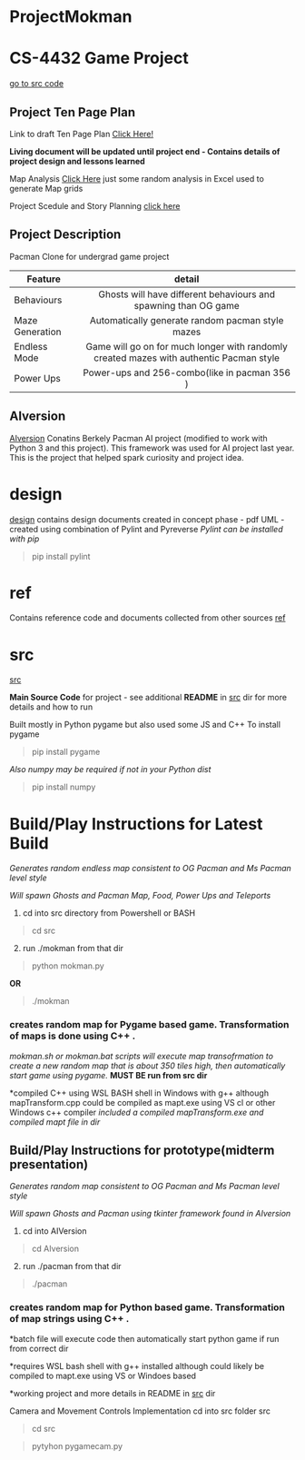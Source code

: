 # ProjectMokman


# CS-4432 Game Project

[go to src code](https://github.com/riklauder/ProjectMokman/tree/master/src)


## Project Ten Page Plan 
Link to draft Ten Page Plan [Click Here!](https://1drv.ms/w/s!BC3kPYTrDe8AjeF9RJC0USLp8sFAeg?e=tSCDXQZf9E-M0kjkdhoAug&at=9)

**Living document will be updated until project end - Contains details of project design and lessons learned**

Map Analysis [Click Here](https://1drv.ms/x/s!Ai3kPYTrDe8Aj4QXeZNKA7SK2G1UnA?e=kCqbm4)
just some random analysis in Excel used to generate Map grids

Project Scedule and Story Planning [click here](https://1drv.ms/x/s!Ai3kPYTrDe8Aj4VHUD1C-X5nfQ5vfA?e=CYuuac)

## Project Description
Pacman Clone for undergrad game project

| Feature       | detail        | 
| ------------- |:-------------:| 
| Behaviours | Ghosts will have different behaviours and spawning than OG game| 
| Maze Generation | Automatically generate random pacman style mazes   |
| Endless Mode | Game will go on for much longer with randomly created mazes with authentic Pacman style | 
| Power Ups | Power-ups and 256-combo(like in pacman 356 )  |


## AIversion
[AIversion](https://github.com/riklauder/ProjectMokman/tree/master/AIversion)
Conatins Berkely Pacman AI project (modified to work with Python 3 and this project).  This framework was used for AI project last year.
This is the project that helped spark curiosity and project idea.


# design
[design](https://github.com/riklauder/ProjectMokman/tree/master/design)
contains design documents created in concept phase - pdf UML - created using combination of Pylint and Pyreverse
*Pylint can be installed with pip*

>pip install pylint

# ref
Contains reference code and documents collected from other sources
[ref](https://github.com/riklauder/ProjectMokman/tree/master/ref)


# src
[src](https://github.com/riklauder/ProjectMokman/tree/master/src)

**Main Source Code** for project - see additional **README** in [src](https://github.com/riklauder/ProjectMokman/tree/master/src) dir for more details and how to run


Built mostly in Python pygame but also used some JS and C++
To install pygame

>pip install pygame

*Also numpy may be required if not in your Python dist*

>pip install numpy


# Build/Play Instructions for Latest Build
*Generates random endless map consistent to OG Pacman and Ms Pacman level style*

*Will spawn Ghosts and Pacman Map, Food, Power Ups and Teleports*


1.  cd into src directory from Powershell or BASH

>cd src

2.  run ./mokman from that dir

>python mokman.py

**OR**

>./mokman

### creates random map for Pygame based game. Transformation of maps is done using C++ .

*mokman.sh or mokman.bat scripts will execute map transofrmation to create a new random map that is about 350 tiles high, then automatically start game using pygame.*
**MUST BE run from src dir**

*compiled C++ using WSL BASH shell in Windows with g++ although mapTransform.cpp could be compiled as mapt.exe using VS cl or other Windows c++ compiler 
*included a compiled mapTransform.exe and compiled mapt file in dir*



## Build/Play Instructions for prototype(**midterm presentation**)
*Generates random map consistent to OG Pacman and Ms Pacman level style*

*Will spawn Ghosts and Pacman using tkinter framework found in AIversion*


1.  cd into AIVersion

>cd AIversion

2.  run ./pacman from that dir

>./pacman

### creates random map for Python based game. Transformation of map strings using C++ .

*batch file will execute code then automatically start python game if run from correct dir

*requires WSL bash shell with g++ installed although could likely be compiled to mapt.exe using VS or Windoes based  


*working project and more details in README in [src](https://github.com/riklauder/ProjectMokman/tree/master/src) dir


Camera and Movement Controls Implementation
cd into src folder src
>cd src


>pytyhon pygamecam.py
